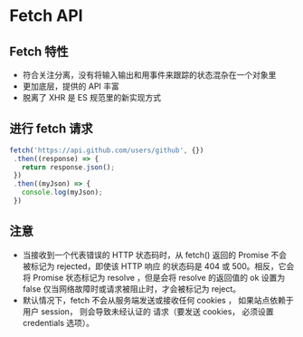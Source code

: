 # Fetch API

## Fetch 特性

- 符合关注分离，没有将输入输出和用事件来跟踪的状态混杂在一个对象里
- 更加底层，提供的 API 丰富
- 脱离了 XHR 是 ES 规范里的新实现方式

## 进行 fetch 请求
```javascript
fetch('https://api.github.com/users/github', {})
 .then((response) => {
   return response.json();
 })
 .then((myJson) => {
   console.log(myJson);
 })
```

## 注意
- 当接收到一个代表错误的 HTTP 状态码时，从 fetch() 返回的 Promise 不会被标记为 rejected，即使该 HTTP 响应
的状态码是 404 或 500。相反，它会将 Promise 状态标记为 resolve ，但是会将 resolve 的返回值的 ok 设置为
 false 仅当网络故障时或请求被阻止时，才会被标记为 reject。
- 默认情况下，fetch 不会从服务端发送或接收任何 cookies ， 如果站点依赖于用户 session， 则会导致未经认证的
请求（要发送 cookies， 必须设置 credentials 选项）。
